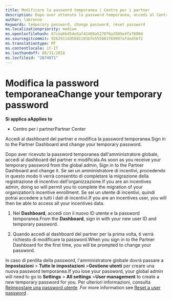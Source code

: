 ```yaml
---
title: Modificare la password temporanea | Centro per i partner
description: Dopo aver ottenuto la password temporanea, accedi al Centro per i partner e modificala.
author: labrenne
Keywords: temporary password, change password, reset password
ms.localizationpriority: medium
ms.openlocfilehash: 67cea6b454e5af42469a527076a3585e4fa7600d
ms.sourcegitcommit: 92629114d5081103bfe555081f69997af4ed56f2
ms.translationtype: MT
ms.contentlocale: it-IT
ms.lasthandoff: 08/31/2018
ms.locfileid: "2874971"
---
```

# <a name="change-your-temporary-password"></a><span data-ttu-id="ccf19-103">Modifica la password temporanea</span><span class="sxs-lookup"><span data-stu-id="ccf19-103">Change your temporary password</span></span>

**<span data-ttu-id="ccf19-104">Si applica a</span><span class="sxs-lookup"><span data-stu-id="ccf19-104">Applies to</span></span>**

-  <span data-ttu-id="ccf19-105">Centro per i partner</span><span class="sxs-lookup"><span data-stu-id="ccf19-105">Partner Center</span></span>

<span data-ttu-id="ccf19-106">Accedi al dashboard del partner e modifica la password temporanea.</span><span class="sxs-lookup"><span data-stu-id="ccf19-106">Sign in to the Partner Dashboard and change your temporary password.</span></span>

<span data-ttu-id="ccf19-107">Dopo aver ricevuto la password temporanea dall'amministratore globale, accedi al dashboard del partner e modificala.</span><span class="sxs-lookup"><span data-stu-id="ccf19-107">As soon as you receive your temporary password from the global admin, Sign in to the Partner Dashboard and change it.</span></span> <span data-ttu-id="ccf19-108">Se sei un amministratore di incentivi, procedendo in questo modo ti verrà consentito di completare la migrazione della registrazione di incentivo dell'organizzazione.</span><span class="sxs-lookup"><span data-stu-id="ccf19-108">If you are an incentives admin, doing so will permit you to complete the migration of your organization’s incentive enrollment.</span></span> <span data-ttu-id="ccf19-109">Se sei un utente di incentivi, quindi potrai accedere a tutti i dati di incentivi.</span><span class="sxs-lookup"><span data-stu-id="ccf19-109">If you are an incentives user, you will then be able to access all your incentives data.</span></span>

1.  <span data-ttu-id="ccf19-110">Nel **Dashboard**, accedi con il nuovo ID utente e la password temporanea.</span><span class="sxs-lookup"><span data-stu-id="ccf19-110">From the **Dashboard**, sign in with your new user ID and temporary password.</span></span>

2.  <span data-ttu-id="ccf19-111">Quando accedi al dashboard del partner per la prima volta, ti verrà richiesto di modificare la password.</span><span class="sxs-lookup"><span data-stu-id="ccf19-111">When you sign in to the Partner Dashboard for the first time, you will be prompted to change your password.</span></span>

<span data-ttu-id="ccf19-112">In caso di perdita della password, l'amministratore globale dovrà passare a **Impostazioni** > **Tutte le impostazioni** >**Gestione utenti** per creare una nuova password temporanea.</span><span class="sxs-lookup"><span data-stu-id="ccf19-112">If you lose your password, your global admin will need to go to  **Settings** > **All settings** >**User management** to create a new temporary password for you.</span></span>
<span data-ttu-id="ccf19-113">Per ulteriori informazioni, consulta [Reimpostare una password utente](reset-a-user-password.md) .</span><span class="sxs-lookup"><span data-stu-id="ccf19-113">For more information see [Reset a user password](reset-a-user-password.md) .</span></span>


 

 



